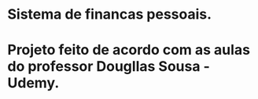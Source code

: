 # Sistema de  financas pessoais.
# Projeto feito de acordo com as aulas do professor Dougllas Sousa - Udemy.
